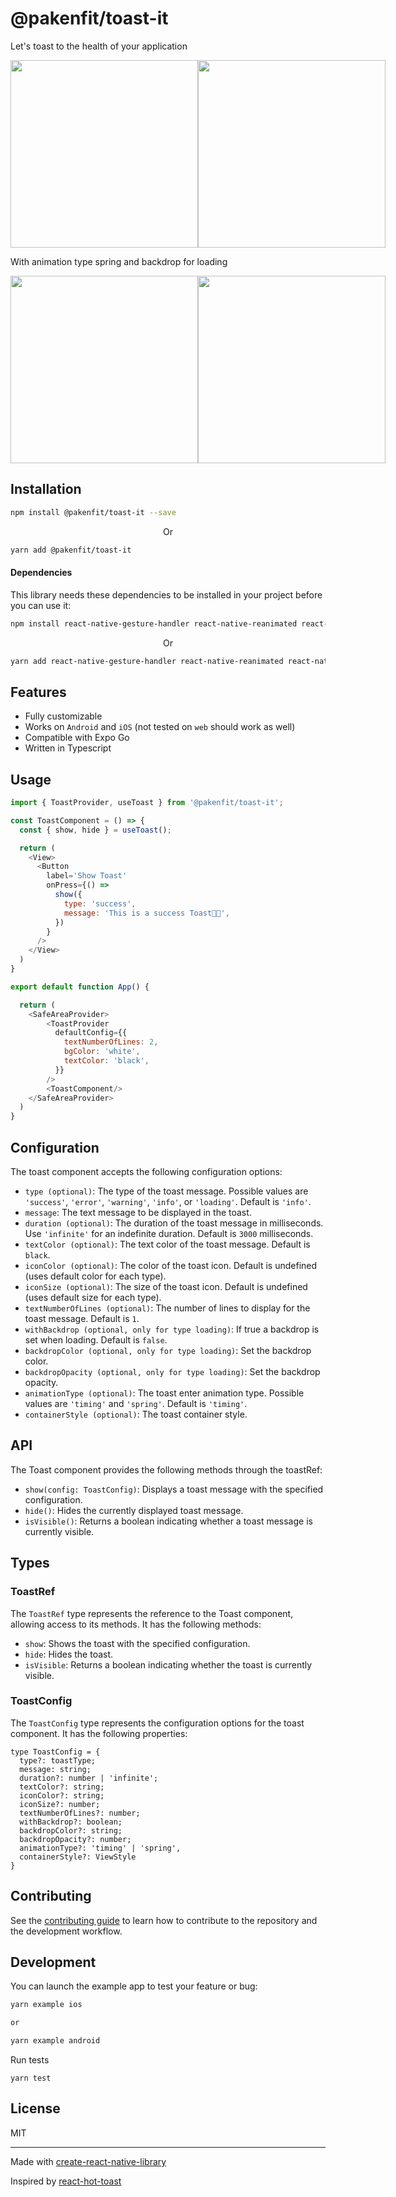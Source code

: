 # @pakenfit/toast-it

Let's toast to the health of your application

<p align='center' style="display: flex">
  <img src='./screenshots/demo_ios.gif' width="300">
  <img src='./screenshots/demo_android.gif' width="300">
</p>

<p>With animation type spring and backdrop for loading</p>
<p align='center' style="display: flex">
  <img src='./screenshots/demo_ios_spring_backdrop.gif' width="300">
  <img src='./screenshots/demo_android_spring_backdrop.gif' width="300">
</p>


## Installation

```sh
npm install @pakenfit/toast-it --save
```

<p align="center">Or</p>

```sh
yarn add @pakenfit/toast-it
```

#### Dependencies
This library needs these dependencies to be installed in your project before you can use it:

```sh
npm install react-native-gesture-handler react-native-reanimated react-native-safe-area-context react-native-svg --save
```
<p align="center">Or</p>

```sh
yarn add react-native-gesture-handler react-native-reanimated react-native-safe-area-context react-native-svg
```

## Features

- Fully customizable
- Works on `Android` and `iOS` (not tested on `web` should work as well)
- Compatible with Expo Go
- Written in Typescript


## Usage

```js
import { ToastProvider, useToast } from '@pakenfit/toast-it';

const ToastComponent = () => {
  const { show, hide } = useToast();

  return (
    <View>
      <Button
        label='Show Toast'
        onPress={() =>
          show({
            type: 'success',
            message: 'This is a success Toast🤙🏽',
          })
        }
      />
    </View>
  )
}

export default function App() {

  return (
    <SafeAreaProvider>
        <ToastProvider
          defaultConfig={{
            textNumberOfLines: 2,
            bgColor: 'white',
            textColor: 'black',
          }}
        />
        <ToastComponent/>
    </SafeAreaProvider>
  )
}


```

## Configuration
The toast component accepts the following configuration options:

- `type (optional)`: The type of the toast message. Possible values are `'success'`, `'error'`, `'warning'`, `'info'`, or `'loading'`. Default is `'info'`.
- `message`: The text message to be displayed in the toast.
- `duration (optional)`: The duration of the toast message in milliseconds. Use `'infinite'` for an indefinite duration. Default is `3000` milliseconds.
- `textColor (optional)`: The text color of the toast message. Default is `black`.
- `iconColor (optional)`: The color of the toast icon. Default is undefined (uses default color for each type).
- `iconSize (optional)`: The size of the toast icon. Default is undefined (uses default size for each type).
- `textNumberOfLines (optional)`: The number of lines to display for the toast message. Default is `1`.
- `withBackdrop (optional, only for type loading)`: If true a backdrop is set when loading. Default is `false`.
-  `backdropColor (optional, only for type loading)`: Set the backdrop color.
-  `backdropOpacity (optional, only for type loading)`: Set the backdrop opacity.
-  `animationType (optional)`: The toast enter animation type. Possible values are `'timing'` and `'spring'`. Default is `'timing'`.
-  `containerStyle (optional)`: The toast container style.



## API
The Toast component provides the following methods through the toastRef:

- `show(config: ToastConfig)`: Displays a toast message with the specified configuration.
- `hide()`: Hides the currently displayed toast message.
- `isVisible()`: Returns a boolean indicating whether a toast message is currently visible.

## Types

### ToastRef
The `ToastRef` type represents the reference to the Toast component, allowing access to its methods. It has the following methods:

- `show`: Shows the toast with the specified configuration.
- `hide`: Hides the toast.
- `isVisible`: Returns a boolean indicating whether the toast is currently visible.

### ToastConfig
The `ToastConfig` type represents the configuration options for the toast component. It has the following properties:

```
type ToastConfig = {
  type?: toastType;
  message: string;
  duration?: number | 'infinite';
  textColor?: string;
  iconColor?: string;
  iconSize?: number;
  textNumberOfLines?: number;
  withBackdrop?: boolean;
  backdropColor?: string;
  backdropOpacity?: number;
  animationType?: 'timing' | 'spring',
  containerStyle?: ViewStyle
}
```


## Contributing

See the [contributing guide](CONTRIBUTING.md) to learn how to contribute to the repository and the development workflow.

## Development

You can launch the example app to test your feature or bug:

```sh
yarn example ios

or

yarn example android
```

Run tests

```
yarn test
```

## License

MIT

---

Made with [create-react-native-library](https://github.com/callstack/react-native-builder-bob)

Inspired by [react-hot-toast](https://github.com/timolins/react-hot-toast)
